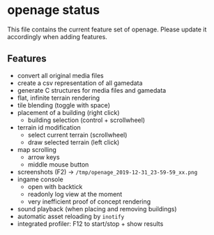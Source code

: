 openage status
==============

This file contains the current feature set of openage.
Please update it accordingly when adding features.


Features
--------

* convert all original media files
* create a csv representation of all gamedata
* generate C structures for media files and gamedata
* flat, infinite terrain rendering
* tile blending (toggle with space)
* placement of a building (right click)
  * building selection (control + scrollwheel)
* terrain id modification
  * select current terrain (scrollwheel)
  * draw selected terrain (left click)
* map scrolling
  * arrow keys
  * middle mouse button
* screenshots (F2) -> `/tmp/openage_2019-12-31_23-59-59_xx.png`
* ingame console
  * open with backtick
  * readonly log view at the moment
  * very inefficient proof of concept rendering
* sound playback (when placing and removing buildings)
* automatic asset reloading by `inotify`
* integrated profiler: F12 to start/stop + show results
